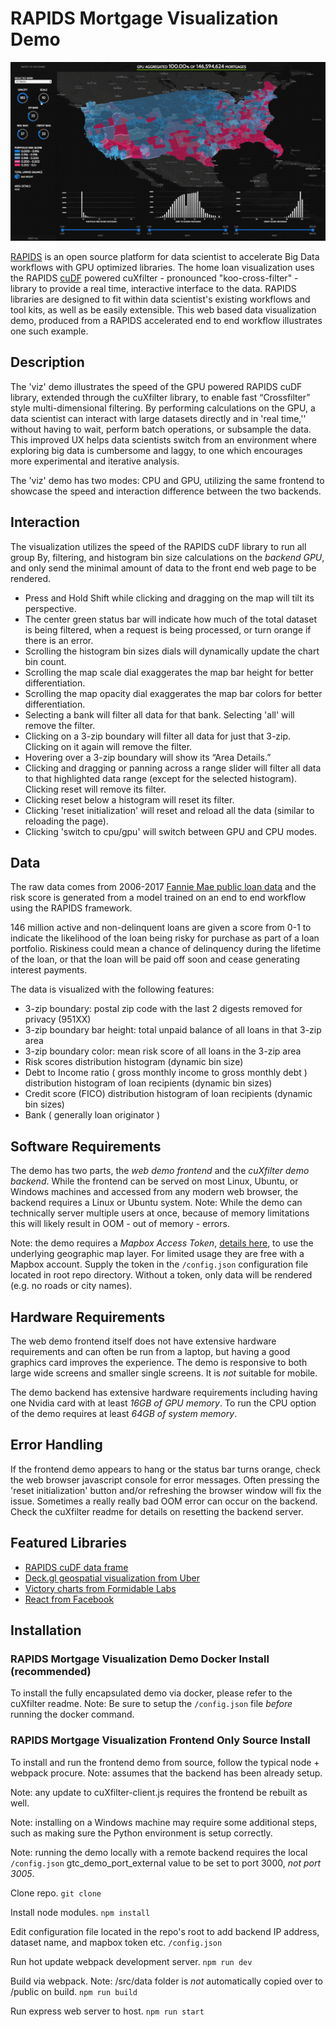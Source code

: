 # RAPIDS Mortgage Visualization Demo

![Visualization Demo](src/img/RAPIDScuXfilter-demo.gif)


[RAPIDS](https://rapids.ai/) is an open source platform for data scientist to accelerate Big Data workflows with GPU optimized libraries. The home loan visualization uses the RAPIDS [cuDF](https://github.com/rapidsai/cudf) powered cuXfilter - pronounced "koo-cross-filter" - library to provide a real time, interactive interface to the data. RAPIDS libraries are designed to fit within data scientist's existing workflows and tool kits, as well as be easily extensible. This web based data visualization demo, produced from a RAPIDS accelerated end to end workflow illustrates one such example. 


## Description
The 'viz' demo illustrates the speed of the GPU powered RAPIDS cuDF library, extended through the cuXfilter library, to enable fast “Crossfilter” style multi-dimensional filtering. By performing calculations on the GPU, a data scientist can interact with large datasets directly and in 'real time,'' without having to wait, perform batch operations, or subsample the data. This improved UX helps data scientists switch from an environment where exploring big data is cumbersome and laggy, to one which encourages more experimental and iterative analysis.

The 'viz' demo has two modes: CPU and GPU, utilizing the same frontend to showcase the speed and interaction difference between the two backends. 


## Interaction
The visualization utilizes the speed of the RAPIDS cuDF library to run all group By, filtering, and histogram bin size calculations on the *backend GPU*, and only send the minimal amount of data to the front end web page to be rendered.

* Press and Hold Shift while clicking and dragging on the map will tilt its perspective.
* The center green status bar will indicate how much of the total dataset is being filtered, when a request is being processed, or turn orange if there is an error.
* Scrolling the histogram bin sizes dials will dynamically update the chart bin count.
* Scrolling the map scale dial exaggerates the map bar height for better differentiation.
* Scrolling the map opacity dial exaggerates the map bar colors for better differentiation.
* Selecting a bank will filter all data for that bank. Selecting 'all' will remove the filter.
* Clicking on a 3-zip boundary will filter all data for just that 3-zip. Clicking on it again will remove the filter.
* Hovering over a 3-zip boundary will show its “Area Details.”
* Clicking and dragging or panning across a range slider will filter all data to that highlighted data range (except for the selected histogram). Clicking reset will remove its filter.
* Clicking reset below a histogram will reset its filter.
* Clicking 'reset initialization' will reset and reload all the data (similar to reloading the page).
* Clicking 'switch to cpu/gpu' will switch between GPU and CPU modes.


## Data
The raw data comes from 2006-2017 [Fannie Mae public loan data](http://fanniemae.com/portal/funding-the-market/data/loan-performance-data.html) and the risk score is generated from a model trained on an end to end workflow using the RAPIDS framework. 

146 million active and non-delinquent loans are given a score from 0-1 to indicate the likelihood of the loan being risky for purchase as part of a loan portfolio. Riskiness could mean a chance of delinquency during the lifetime of the loan, or that the loan will be paid off soon and cease generating interest payments.

The data is visualized with the following features:
* 3-zip boundary: postal zip code with the last 2 digests removed for privacy (951XX)
* 3-zip boundary bar height: total unpaid balance of all loans in that 3-zip area
* 3-zip boundary color: mean risk score of all loans in the 3-zip area
* Risk scores distribution histogram (dynamic bin size)
* Debt to Income ratio ( gross monthly income to gross monthly debt ) distribution histogram of loan recipients (dynamic bin sizes)
* Credit score (FICO) distribution histogram of loan recipients  (dynamic bin sizes)
* Bank ( generally loan originator )


## Software Requirements
The demo has two parts, the *web demo frontend* and the *cuXfilter demo backend*. While the frontend can be served on most Linux, Ubuntu, or Windows machines and accessed from any modern web browser, the backend requires a Linux or Ubuntu system. Note: While the demo can technically server multiple users at once, because of memory limitations this will likely result in OOM - out of memory - errors. 

Note: the demo requires a *Mapbox Access Token*, [details here](https://www.mapbox.com/help/define-access-token/), to use the underlying geographic map layer. For limited usage they are free with a Mapbox account. Supply the token in the ```/config.json``` configuration file located in root repo directory. Without a token, only data will be rendered (e.g. no roads or city names).


## Hardware Requirements
The web demo frontend itself does not have extensive hardware requirements and can often be run from a laptop, but having a good graphics card improves the experience. The demo is responsive to both large wide screens and smaller single screens. It is *not* suitable for mobile. 

The demo backend has extensive hardware requirements including having one Nvidia card with at least *16GB of GPU memory*. To run the CPU option of the demo requires at least *64GB of system memory*. 


## Error Handling
If the frontend demo appears to hang or the status bar turns orange, check the web browser javascript console for error messages. Often pressing the 'reset initialization' button and/or refreshing the browser window will fix the issue. Sometimes a really really bad OOM error can occur on the backend. Check the cuXfilter readme for details on resetting the backend server.


## Featured Libraries
* [RAPIDS cuDF data frame](https://github.com/rapidsai/cudf)
* [Deck.gl geospatial visualization from Uber](https://deck.gl/)
* [Victory charts from Formidable Labs](https://formidable.com/open-source/victory/docs/)
* [React from Facebook](https://reactjs.org/)


## Installation
### RAPIDS Mortgage Visualization Demo Docker Install (recommended)
To install the fully encapsulated demo via docker, please refer to the cuXfilter readme. Note: Be sure to setup the ```/config.json``` file *before* running the docker command.

### RAPIDS Mortgage Visualization Frontend Only Source Install
To install and run the frontend demo from source, follow the typical node + webpack procure. Note: assumes that the backend has been already setup. 

Note: any update to cuXfilter-client.js requires the frontend be rebuilt as well.

Note: installing on a Windows machine may require some additional steps, such as making sure the Python environment is setup correctly.

Note: running the demo locally with a remote backend requires the local ```/config.json``` gtc_demo_port_external value to be set to port 3000, *not port 3005*.


Clone repo.
```git clone```

Install node modules.
```npm install```

Edit configuration file located in the repo's root to add backend IP address, dataset name, and mapbox token etc.
```/config.json```

Run hot update webpack development server.
```npm run dev```

Build via webpack. Note: /src/data folder is *not* automatically copied over to /public on build.
```npm run build```

Run express web server to host.
```npm run start``` 

